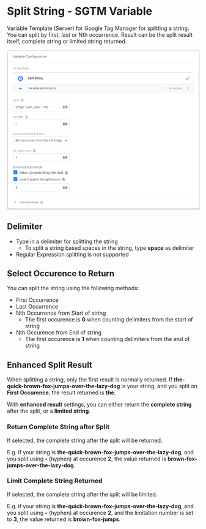 # Split String - SGTM Variable
Variable Template (Server) for Google Tag Manager for splitting a string. You can split by first, last or Nth occurrence. Result can be the split result itself, complete string or limited string returned.

![Split String SGTM Variable](https://github.com/gtm-templates-knowit-experience/sgtm-split-string-variable/blob/main/images/sgtm-split-string-variable.png)

## Delimiter
* Type in a delimiter for splitting the string
  * To split a string based spaces in the string, type **space** as delimiter
* Regular Expression splitting is not supported

## Select Occurence to Return
You can split the string using the following methods:
* First Occurrence
* Last Occurrence
* Nth Occurrence from Start of string
  * The first occurence is **0** when counting delimiters from the start of string
* Nth Occurence from End of string
  * The first occurence is **1** when counting delimiters from the end of string

## Enhanced Split Result
When splitting a string, only the first result is normally returned.
If **the-quick-brown-fox-jumps-over-the-lazy-dog** is your string, and you split on **First Occurence**, the result returned is **the**.

With **enhanced result** settings, you can either return the **complete string** after the split, or a **limited string**.

### Return Complete String after Split
If selected, the complete string after the split will be returned.

E.g. if your string is **the-quick-brown-fox-jumps-over-the-lazy-dog**, and you split using **-** (hyphen) at occurence **2**, the value returned is **brown-fox-jumps-over-the-lazy-dog**.

### Limit Complete String Returned 
If selected, the complete string after the split will be limited.

E.g. if your string is **the-quick-brown-fox-jumps-over-the-lazy-dog**, and you split using **-** (hyphen) at occurence **2**, and the limitation number is set to **3**, the value returned is **brown-fox-jumps**.
